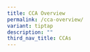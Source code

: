 ```yaml
---
title: CCA Overview
permalink: /cca-overview/
variant: tiptap
description: ""
third_nav_title: CCAs
---
```


